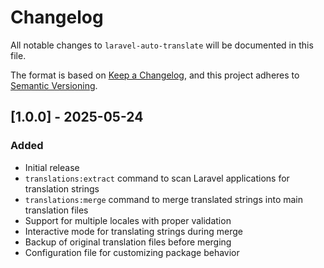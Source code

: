 # Changelog

All notable changes to `laravel-auto-translate` will be documented in this file.

The format is based on [Keep a Changelog](https://keepachangelog.com/en/1.0.0/),
and this project adheres to [Semantic Versioning](https://semver.org/spec/v2.0.0.html).

## [1.0.0] - 2025-05-24

### Added
- Initial release
- `translations:extract` command to scan Laravel applications for translation strings
- `translations:merge` command to merge translated strings into main translation files
- Support for multiple locales with proper validation
- Interactive mode for translating strings during merge
- Backup of original translation files before merging
- Configuration file for customizing package behavior

